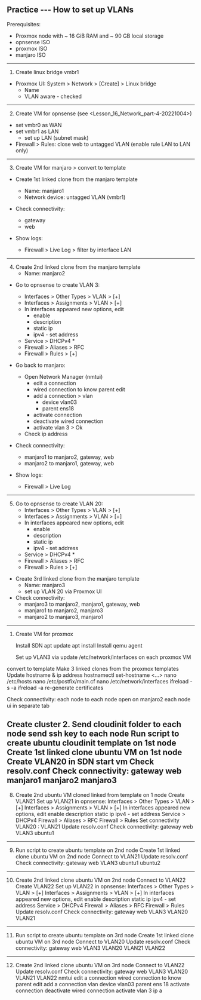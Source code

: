 ## Practice --- How to set up VLANs

Prerequisites:
- Proxmox node with ~ 16 GiB RAM and ~ 90 GB local storage
- opnsense ISO
- proxmox ISO
- manjaro ISO

---------------------------------------------------------------------------
1. Create linux bridge vmbr1
* Proxmox UI: System > Network > [Create] > Linux bridge
    - Name
    - VLAN aware - checked
---------------------------------------------------------------------------
2. Create VM for opnsense (see <Lesson_16_Network_part-4-20221004>)
* set vmbr0 as WAN
* set vmbr1 as LAN
    - set up LAN (subnet mask)
* Firewall > Rules: close web to untagged VLAN (enable rule LAN to LAN only)
---------------------------------------------------------------------------
3. Create VM for manjaro > convert to template
* Create 1st linked clone from the manjaro template
    - Name: manjaro1
    - Network device: untagged VLAN (vmbr1)

* Check connectivity:
    - gateway
    - web

* Show logs:
    - Firewall > Live Log > filter by interface LAN
---------------------------------------------------------------------------
4. Create 2nd linked clone from the manjaro template
    - Name: manjaro2

* Go to opnsense to create VLAN 3:
    - Interfaces > Other Types > VLAN > [+]
    - Interfaces > Assignments > VLAN > [+]
    - In interfaces appeared new options, edit
        - enable
        - description
        - static ip
        - ipv4 - set address
    - Service > DHCPv4 *
    - Firewall > Aliases > RFC
    - Firewall > Rules > [+]
* Go back to manjaro:
    - Open Network Manager (nmtui)
        - edit a connection
        - wired connection to know parent edit
        - add a connection > vlan
            - device vlan03
            - parent ens18
        - activate connection
        - deactivate wired connection
        - activate vlan 3 > Ok
    - Check ip address

* Check connectivity:
    - manjaro1 to manjaro2, gateway, web
    - manjaro2 to manjaro1, gateway, web
* Show logs:
    - Firewall > Live Log
---------------------------------------------------------------------------
5. Go to opnsense to create VLAN 20:
    - Interfaces > Other Types > VLAN > [+]
    - Interfaces > Assignments > VLAN > [+]
    - In interfaces appeared new options, edit
        - enable
        - description
        - static ip
        - ipv4 - set address
    - Service > DHCPv4 *
    - Firewall > Aliases > RFC
    - Firewall > Rules > [+]
* Create 3rd linked clone from the manjaro template
    - Name: manjaro3
    - set up VLAN 20 via Proxmox UI
* Check connectivity:
    - manjaro3 to manjaro2, manjaro1, gateway, web
    - manjaro1 to manjaro2, manjaro3
    - manjaro2 to manjaro3, manjaro1
---------------------------------------------------------------------------
1. Create VM for proxmox 

   Install SDN
apt update
apt install 
    Install qemu agent

   Set up VLAN3 via update /etc/network/interfaces on each proxmox VM

 convert to template
   Make 3 linked clones from the proxmox templates
   Update hostname & ip address
   hostnamectl set-hostname <...>
   nano /etc/hosts
   nano /etc/postfix/main.cf
   nano /etc/network/interfaces
ifreload -s -a
ifreload -a
   re-generate certificates

   Check connectivity:
   each node to each node
open on manjaro2 each node ui in separate tab

   Create cluster
2. Send cloudinit folder to each node
send ssh key to each node
Run script to create ubuntu cloudinit template on 1st node
   Create 1st linked clone ubuntu VM on 1st node
   Create VLAN20 in SDN
start vm
   Check resolv.conf
   Check connectivity:
   gateway
   web
   manjaro1
   manjaro2
   manjaro3
---------------------------------------------------------------------------
8. Create 2nd ubuntu VM cloned linked from template on 1 node
   Create VLAN21
   Set up VLAN21 in opnsense:
   Interfaces > Other Types > VLAN > [+]
   Interfaces > Assignments > VLAN > [+]
   In interfaces appeared new options, edit
   enable
   description
   static ip
   ipv4 - set address
   Service > DHCPv4
   Firewall > Aliases > RFC
   Firewall > Rules
   Set connectivity VLAN20 : VLAN21
   Update resolv.conf
   Check connectivity:
   gateway
   web
   VLAN3
   ubuntu1
---------------------------------------------------------------------------
9. Run script to create ubuntu template on 2nd node
   Create 1st linked clone ubuntu VM on 2nd node
   Connect to VLAN21
   Update resolv.conf
   Check connectivity:
   gateway
   web
   VLAN3
   ubuntu1
   ubuntu2
---------------------------------------------------------------------------
10. Create 2nd linked clone ubuntu VM on 2nd node
    Connect to VLAN22
    Create VLAN22
    Set up VLAN22 in opnsense:
    Interfaces > Other Types > VLAN > [+]
    Interfaces > Assignments > VLAN > [+]
    In interfaces appeared new options, edit
    enable
    description
    static ip
    ipv4 - set address
    Service > DHCPv4
    Firewall > Aliases > RFC
    Firewall > Rules
    Update resolv.conf
    Check connectivity:
    gateway
    web
    VLAN3
    VLAN20
    VLAN21
---------------------------------------------------------------------------
11. Run script to create ubuntu template on 3rd node
    Create 1st linked clone ubuntu VM on 3rd node
    Connect to VLAN20
    Update resolv.conf
    Check connectivity:
    gateway
    web
    VLAN3
    VLAN20
    VLAN21
    VLAN22
---------------------------------------------------------------------------
12. Create 2nd linked clone ubuntu VM on 3rd node
    Connect to VLAN22
    Update resolv.conf
    Check connectivity:
    gateway
    web
    VLAN3
    VLAN20
    VLAN21
    VLAN22
    nmtui
    edit a connection
    wired connection to know parent edit
    add a connection
    vlan
    device vlan03
    parent ens 18
    activate connection
    deactivate wired connection
    activate vlan 3
    ip a